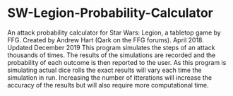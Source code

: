 # SW-Legion-Probability-Calculator
An attack probability calculator for Star Wars: Legion, a tabletop game by FFG.
Created by Andrew Hart (Qark on the FFG forums).
April 2018.
Updated December 2019
This program simulates the steps of an attack thousands of times.
The results of the simulations are recorded and the probability of each outcome is then reported to the user.
As this program is simulating actual dice rolls the exact results will vary each time the simulation in run.
Increasing the number of itterations will increase the accuracy of the results but will also require more computational time.
